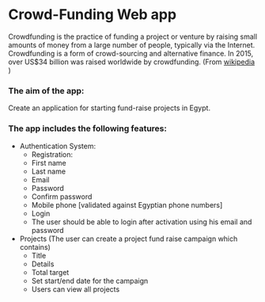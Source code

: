 # Crowd-Funding Web app
Crowdfunding is the practice of funding a project or venture by raising small
amounts of money from a large number of people, typically via the Internet.
Crowdfunding is a form of crowd-sourcing and alternative finance. In 2015, over
US$34 billion was raised worldwide by crowdfunding. (From [wikipedia](https://en.wikipedia.org/wiki/Crowdfunding) )

### The aim of the app:
Create an application for starting fund-raise projects in Egypt.

### The app includes the following features:
- Authentication System:
  - Registration:
  - First name
  - Last name
  - Email
  - Password
  - Confirm password
  - Mobile phone [validated against Egyptian phone numbers]
  - Login
  - The user should be able to login after activation using his email and
  password
- Projects (The user can create a project fund raise campaign which contains)
  - Title
  - Details
  - Total target
  - Set start/end date for the campaign
  - Users can view all projects
